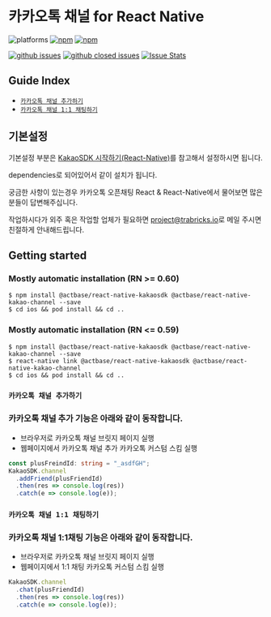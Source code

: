 # 카카오톡 채널 for React Native

![platforms](https://img.shields.io/badge/platforms-Android%20%7C%20iOS-brightgreen.svg?style=flat-square&colorB=191A17)
[![npm](https://img.shields.io/npm/v/@actbase/react-native-kakao-channel.svg?style=flat-square)](https://www.npmjs.com/package/@actbase/react-native-kakao-channel)
[![npm](https://img.shields.io/npm/dm/@actbase/react-native-kakao-channel.svg?style=flat-square&colorB=007ec6)](https://www.npmjs.com/package/@actbase/react-native-kakao-channel)

[![github issues](https://img.shields.io/github/issues/trabricks/react-native-kakao-channel.svg?style=flat-square)](https://github.com/trabricks/react-native-kakao-channel/issues)
[![github closed issues](https://img.shields.io/github/issues-closed/trabricks/react-native-kakao-channel.svg?style=flat-square&colorB=44cc11)](https://github.com/trabricks/react-native-kakao-channel/issues?q=is%3Aissue+is%3Aclosed)
[![Issue Stats](https://img.shields.io/issuestats/i/github/trabricks/react-native-kakao-channel.svg?style=flat-square&colorB=44cc11)](http://github.com/trabricks/react-native-kakao-channel/issues)

## Guide Index

- [`카카오톡 채널 추가하기`](#카카오톡-채널-추가하기)
- [`카카오톡 채널 1:1 채팅하기`](#카카오톡-채널-11-채팅하기)

## 기본설정

기본설정 부분은 [KakaoSDK 시작하기(React-Native)](https://github.com/trabricks/react-native-kakaosdk)를 참고해서 설정하시면 됩니다.

dependencies로 되어있어서 같이 설치가 됩니다.

궁금한 사항이 있는경우 카카오톡 오픈채팅 React & React-Native에서 물어보면 많은 분들이 답변해주십니다.

작업하시다가 외주 혹은 작업할 업체가 필요하면 [project@trabricks.io](mailto:project@trabricks.io)로 메일 주시면 친절하게 안내해드립니다.

## Getting started

### Mostly automatic installation (RN >= 0.60)

```
$ npm install @actbase/react-native-kakaosdk @actbase/react-native-kakao-channel --save
$ cd ios && pod install && cd ..
```

### Mostly automatic installation (RN <= 0.59)

```
$ npm install @actbase/react-native-kakaosdk @actbase/react-native-kakao-channel --save
$ react-native link @actbase/react-native-kakaosdk @actbase/react-native-kakao-channel
$ cd ios && pod install && cd ..
```

### `카카오톡 채널 추가하기`

### 카카오톡 채널 추가 기능은 아래와 같이 동작합니다.

- 브라우저로 카카오톡 채널 브릿지 페이지 실행
- 웹페이지에서 카카오톡 채널 추가 카카오톡 커스텀 스킴 실행

```typescript
const plusFreindId: string = "_asdfGH";
KakaoSDK.channel
  .addFriend(plusFriendId)
  .then(res => console.log(res))
  .catch(e => console.log(e));
```

### `카카오톡 채널 1:1 채팅하기`

### 카카오톡 채널 1:1채팅 기능은 아래와 같이 동작합니다.

- 브라우저로 카카오톡 채널 브릿지 페이지 실행
- 웹페이지에서 1:1 채팅 카카오톡 커스텀 스킴 실행

```typescript
KakaoSDK.channel
  .chat(plusFriendId)
  .then(res => console.log(res))
  .catch(e => console.log(e));
```

